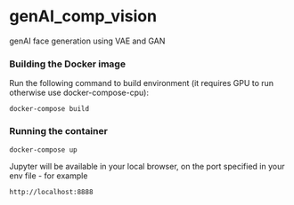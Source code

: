 # genAI_comp_vision
genAI face generation using VAE and GAN


### Building the Docker image

Run the following command to build environment (it requires GPU to run otherwise use docker-compose-cpu):

```
docker-compose build
```

### Running the container

```
docker-compose up
```

Jupyter will be available in your local browser, on the port specified in your env file - for example

```
http://localhost:8888
```
